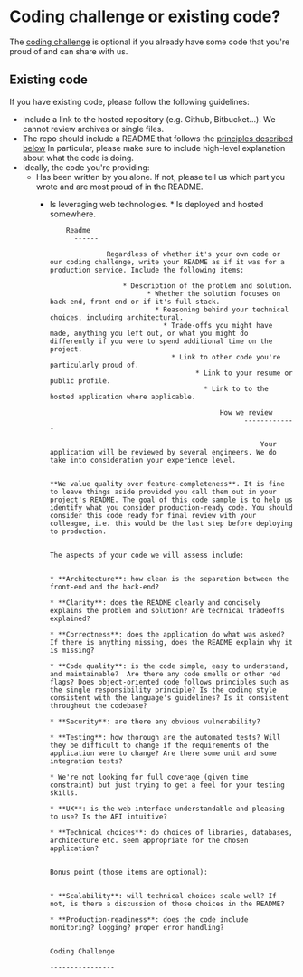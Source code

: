 Coding challenge or existing code?
==================================

The [coding challenge](coding_challenge.md) is optional if you already have some code that you're proud of and can share with us.

Existing code
-------------

If you have existing code, please follow the following guidelines:

* Include a link to the hosted repository (e.g. Github, Bitbucket...). We cannot review archives or single files.
* The repo should include a README that follows the [principles described below](#readme) In particular, please make sure to include high-level explanation about what the code is doing.
* Ideally, the code you're providing:
  * Has been written by you alone. If not, please tell us which part you wrote and are most proud of in the README.
      * Is leveraging web technologies.
            * Is deployed and hosted somewhere.
	          
		        Readme
			      ------
			            
				          Regardless of whether it's your own code or our coding challenge, write your README as if it was for a production service. Include the following items:
					        
						      * Description of the problem and solution.
						            * Whether the solution focuses on back-end, front-end or if it's full stack.
							          * Reasoning behind your technical choices, including architectural. 
								        * Trade-offs you might have made, anything you left out, or what you might do differently if you were to spend additional time on the project.
									      * Link to other code you're particularly proud of.
									            * Link to your resume or public profile.
										          * Link to to the hosted application where applicable.
											        
												      How we review
												            -------------
													          
														        Your application will be reviewed by several engineers. We do take into consideration your experience level.
															      
															            **We value quality over feature-completeness**. It is fine to leave things aside provided you call them out in your project's README. The goal of this code sample is to help us identify what you consider production-ready code. You should consider this code ready for final review with your colleague, i.e. this would be the last step before deploying to production.
																          
																	        The aspects of your code we will assess include:
																		      
																		            * **Architecture**: how clean is the separation between the front-end and the back-end?
																			          * **Clarity**: does the README clearly and concisely explains the problem and solution? Are technical tradeoffs explained?
																				        * **Correctness**: does the application do what was asked? If there is anything missing, does the README explain why it is missing?
																					      * **Code quality**: is the code simple, easy to understand, and maintainable?  Are there any code smells or other red flags? Does object-oriented code follows principles such as the single responsibility principle? Is the coding style consistent with the language's guidelines? Is it consistent throughout the codebase?
																					            * **Security**: are there any obvious vulnerability?
																						          * **Testing**: how thorough are the automated tests? Will they be difficult to change if the requirements of the application were to change? Are there some unit and some integration tests?
																							        	* We're not looking for full coverage (given time constraint) but just trying to get a feel for your testing skills.
																										* **UX**: is the web interface understandable and pleasing to use? Is the API intuitive?
																											* **Technical choices**: do choices of libraries, databases, architecture etc. seem appropriate for the chosen application?
																												
																													Bonus point (those items are optional):
																														
																															* **Scalability**: will technical choices scale well? If not, is there a discussion of those choices in the README? 
																																* **Production-readiness**: does the code include monitoring? logging? proper error handling?
																																	
																																		Coding Challenge
																																			----------------
